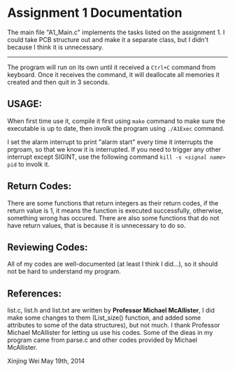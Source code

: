 Assignment 1 Documentation
===
The main file "A1_Main.c" implements the tasks listed on the assignment 1.
I could take PCB structure out and make it a separate class, but I didn't
because I think it is unnecessary.
***
The program will run on its own until it received a <code>Ctrl+C</code> command from
keyboard. Once it receives the command, it will deallocate all memories it
created and then quit in 3 seconds.

USAGE:
--------
When first time use it, compile it first using <code>make</code> command to make sure the
executable is up to date, then involk the program using <code>./A1Exec</code> command.

I set the alarm interrupt to print "alarm start" every time it interrupts the
prgroam, so that we know it is interrupted. If you need to trigger any other
interrupt except SIGINT, use the following command <code>kill -s \<*signal name*\> pid</code>
to involk it.

Return Codes:
--------
There are some functions that return integers as their return codes, if the
return value is 1, it means the function is executed successfully, otherwise,
something wrong has occured. There are also some functions that do not have
return values, that is because it is unnecessary to do so.

Reviewing Codes:
--------
All of my codes are well-documented (at least I think I did...), so it should
not be hard to understand my program.

References:
--------
list.c, list.h and list.txt are written by **Professor Michael McAllister**, I did
make some changes to them (List_size() function, and added some attributes to
some of the data structures), but not much. I thank Professor Michael
McAllister for letting us use his codes. Some of the dieas in my program came
from parse.c and other codes provided by Michael McAllister.


Xinjing Wei
May 19th, 2014

